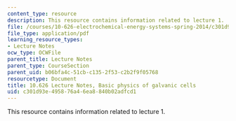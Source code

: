 ```yaml
---
content_type: resource
description: This resource contains information related to lecture 1.
file: /courses/10-626-electrochemical-energy-systems-spring-2014/c301d93e495876a46ea8840b02adfcd1_MIT10_626S14_S11lec01.pdf
file_type: application/pdf
learning_resource_types:
- Lecture Notes
ocw_type: OCWFile
parent_title: Lecture Notes
parent_type: CourseSection
parent_uid: b06bfa4c-51cb-c135-2f53-c2b2f9f05768
resourcetype: Document
title: 10.626 Lecture Notes, Basic physics of galvanic cells
uid: c301d93e-4958-76a4-6ea8-840b02adfcd1
---
```

This resource contains information related to lecture 1.

